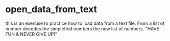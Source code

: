 # open_data_from_text
this is an exercise to practice how to load data from a text file.
From a list of number decodes the simplefied numbers the new list of numbers.
"HAVE FUN & NEVER GIVE UP!"
